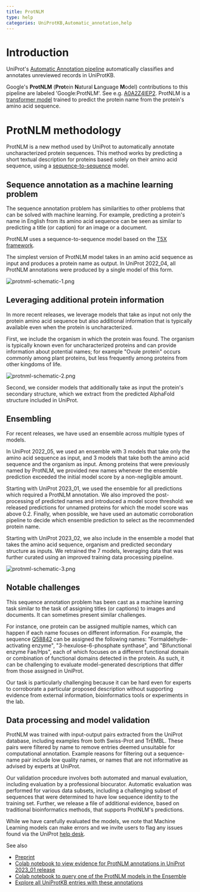 ```yaml
---
title: ProtNLM
type: help
categories: UniProtKB,Automatic_annotation,help
---
```


# Introduction

UniProt's [Automatic Annotation pipeline](https://www.uniprot.org/help/automatic_annotation) automatically classifies and annotates unreviewed records in UniProtKB.

Google's **ProtNLM** (**Prot**ein **N**atural **L**anguage **M**odel) contributions to this pipeline are labeled 'Google:ProtNLM'. See e.g. [A0A2Z4IEP2](https://www.uniprot.org/uniprotkb/A0A2Z4IEP2/entry). ProtNLM is a [transformer model](https://proceedings.neurips.cc/paper/2017/file/3f5ee243547dee91fbd053c1c4a845aa-Paper.pdf) trained to predict the protein name from the protein's amino acid sequence.

# ProtNLM methodology

ProtNLM is a new method used by UniProt to automatically annotate uncharacterized protein sequences. This method works by predicting a short textual description for proteins based solely on their amino acid sequence, using a [sequence-to-sequence](https://en.wikipedia.org/wiki/Seq2seq) model.

## Sequence annotation as a machine learning problem

The sequence annotation problem has similarities to other problems that can be solved with machine learning. For example, predicting a protein's name in English from its amino acid sequence can be seen as similar to predicting a title (or caption) for an image or a document.

ProtNLM uses a sequence-to-sequence model based on the [T5X framework](https://github.com/google-research/t5x).

The simplest version of ProtNLM model takes in an amino acid sequence as input and produces a protein name as output. In UniProt 2022_04, all ProtNLM annotations were produced by a single model of this form.

![protnml-schematic-1.png](https://github.com/ebi-uniprot/uniprot-manual/blob/main/images/protnlm-schematic-1.png?raw=true)

## Leveraging additional protein information

In more recent releases, we leverage models that take as input not only the protein amino acid sequence but also additional information that is typically available even when the protein is uncharacterized.

First, we include the organism in which the protein was found. The organism is typically known even for uncharacterized proteins and can provide information about potential names; for example "Ovule protein" occurs commonly among plant proteins, but less frequently among proteins from other kingdoms of life.

![protnml-schematic-2.png](https://github.com/ebi-uniprot/uniprot-manual/blob/main/images/protnlm-schematic-2.png?raw=true)

Second, we consider models that additionally take as input the protein's secondary structure, which we extract from the predicted AlphaFold structure included in UniProt.

## Ensembling

For recent releases, we have used an ensemble across multiple types of models.

In UniProt 2022_05, we used an ensemble with 3 models that take only the amino acid sequence as input, and 3 models that take both the amino acid sequence and the organism as input. Among proteins that were previously named by ProtNLM, we provided new names whenever the ensemble prediction exceeded the initial model score by a non-negligible amount.

Starting with UniProt 2023_01, we used the ensemble for all predictions which required a ProtNLM annotation. We also improved the post-processing of predicted names and introduced a model score threshold: we released predictions for unnamed proteins for which the model score was above 0.2. Finally, when possible, we have used an automatic corroboration pipeline to decide which ensemble prediction to select as the recommended protein name.

Starting with UniProt 2023_02, we also include in the ensemble a model that takes the amino acid sequence, organism and predicted secondary structure as inputs. We retrained the 7 models, leveraging data that was further curated using an improved training data processing pipeline.

![protnml-schematic-3.png](https://github.com/ebi-uniprot/uniprot-manual/blob/main/images/protnlm-schematic-3.png?raw=true)

## Notable challenges

This sequence annotation problem has been cast as a machine learning task similar to the task of assigning titles (or captions) to images and documents. It can sometimes present similar challenges.

For instance, one protein can be assigned multiple names, which can happen if each name focuses on different information. For example, the sequence [Q58842](https://www.uniprot.org/uniprotkb/Q58842/entry) can be assigned the following names: "Formaldehyde-activating enzyme", "3-hexulose-6-phosphate synthase", and "Bifunctional enzyme Fae/Hps", each of which focuses on a different functional domain or combination of functional domains detected in the protein. As such, it can be challenging to evaluate model-generated descriptions that differ from those assigned in UniProt.

Our task is particularly challenging because it can be hard even for experts to corroborate a particular proposed description without supporting evidence from external information, bioinformatics tools or experiments in the lab.

## Data processing and model validation

ProtNLM was trained with input-output pairs extracted from the UniProt database, including examples from both Swiss-Prot and TrEMBL. These pairs were filtered by name to remove entries deemed unsuitable for computational annotation. Example reasons for filtering out a sequence-name pair include low quality names, or names that are not informative as advised by experts at UniProt.

Our validation procedure involves both automated and manual evaluation, including evaluation by a professional biocurator. Automatic evaluation was performed for various data subsets, including a challenging subset of sequences that were determined to have low sequence identity to the training set. Further, we release a file of additional evidence, based on traditional bioinformatics methods, that supports ProtNLM's predictions.

While we have carefully evaluated the models, we note that Machine Learning models can make errors and we invite users to flag any issues found via the UniProt [help desk](https://www.uniprot.org/update).

See also

- [Preprint](https://storage.googleapis.com/brain-genomics-public/research/proteins/protnlm/uniprot_2022_04/protnlm_preprint_draft.pdf)
- [Colab notebook to view evidence for ProtNLM annotations in UniProt 2023_01 release](https://colab.research.google.com/github/google-research/google-research/blob/master/protnlm/protnlm_evidencer_uniprot_2023_01.ipynb)
- [Colab notebook to query one of the ProtNLM models in the Ensemble](https://colab.research.google.com/github/google-research/google-research/blob/master/protnlm/protnlm_use_model_for_inference_uniprot_2022_04.ipynb)
- [Explore all UniProtKB entries with these annotations](https://www.uniprot.org/uniprotkb?query=%28source:google%29)
